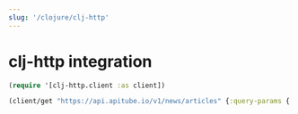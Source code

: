 ```yaml
---
slug: '/clojure/clj-http'
---
```


# clj-http integration

```clojure
(require '[clj-http.client :as client])

(client/get "https://api.apitube.io/v1/news/articles" {:query-params {:limit "50", :api_key: "YOUR_API_KEY"}})
```
